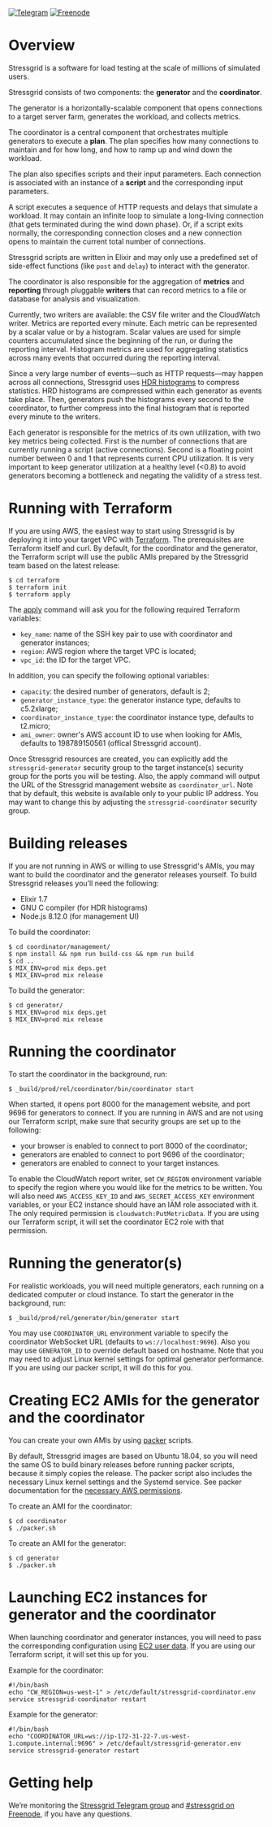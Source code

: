 [![Telegram](https://img.shields.io/badge/telegram-join%20group-0088CC.svg)](https://t.me/joinchat/Lx57txRJiNi1ciJuxKFFgg)
[![Freenode](https://img.shields.io/badge/freenode-join%20%23stressgrid-brightgreen.svg)](irc:freenode.net/channel/stressgrid)

# Overview

Stressgrid is a software for load testing at the scale of millions of simulated users.

Stressgrid consists of two components: the **generator** and the **coordinator**.

The generator is a horizontally-scalable component that opens connections to a target server farm, generates the workload, and collects metrics.

The coordinator is a central component that orchestrates multiple generators to execute a **plan**. The plan specifies how many connections to maintain and for how long, and how to ramp up and wind down the workload. 

The plan also specifies scripts and their input parameters. Each connection is associated with an instance of a **script** and the corresponding input parameters.

A script executes a sequence of HTTP requests and delays that simulate a workload. It may contain an infinite loop to simulate a long-living connection (that gets terminated during the wind down phase). Or, if a script exits normally, the corresponding connection closes and a new connection opens to maintain the current total number of connections.

Stressgrid scripts are written in Elixir and may only use a predefined set of side-effect functions (like `post` and `delay`) to interact with the generator.

The coordinator is also responsible for the aggregation of **metrics** and **reporting** through pluggable **writers** that can record metrics to a file or database for analysis and visualization.

Currently, two writers are available: the CSV file writer and the CloudWatch writer. Metrics are reported every minute. Each metric can be represented by a scalar value or by a histogram. Scalar values are used for simple counters accumulated since the beginning of the run, or during the reporting interval. Histogram metrics are used for aggregating statistics across many events that occurred during the reporting interval.

Since a very large number of events—such as HTTP requests—may happen across all connections, Stressgrid uses [HDR histograms](http://hdrhistogram.org) to compress statistics. HRD histograms are compressed within each generator as events take place. Then, generators push the histograms every second to the coordinator, to further compress into the final histogram that is reported every minute to the writers.

Each generator is responsible for the metrics of its own utilization, with two key metrics being collected. First is the number of connections that are currently running a script (active connections). Second is a floating point number between 0 and 1 that represents current CPU utilization. It is very important to keep generator utilization at a healthy level (<0.8) to avoid generators becoming a bottleneck and negating the validity of a stress test.

# Running with Terraform

If you are using AWS, the easiest way to start using Stressgrid is by deploying it into your target VPC with [Terraform](https://www.terraform.io/). The prerequisites are Terraform itself and curl. By default, for the coordinator and the generator, the Terraform script will use the public AMIs prepared by the Stressgrid team based on the latest release:

    $ cd terraform
    $ terraform init
    $ terraform apply

The [apply](https://www.terraform.io/docs/commands/apply.html) command will ask you for the following required Terraform variables:

- `key_name`: name of the SSH key pair to use with coordinator and generator instances;
- `region`: AWS region where the target VPC is located;
- `vpc_id`: the ID for the target VPC.

In addition, you can specify the following optional variables:

- `capacity`: the desired number of generators, default is 2;
- `generator_instance_type`: the generator instance type, defaults to c5.2xlarge;
- `coordinator_instance_type`: the coordinator instance type, defaults to t2.micro;
- `ami_owner`: owner's AWS account ID to use when looking for AMIs, defaults to 198789150561 (offical Stressgrid account).

Once Stressgrid resources are created, you can explicitly add the `stressgrid-generator` security group to the target instance(s) security group for the ports you will be testing. Also, the apply command will output the URL of the Stressgrid management website as `coordinator_url`. Note that by default, this website is available only to your public IP address. You may want to change this by adjusting the `stressgrid-coordinator` security group.

# Building releases

If you are not running in AWS or willing to use Stressgrid's AMIs, you may want to build the coordinator and the generator releases yourself. To build Stressgrid releases you’ll need the following:

- Elixir 1.7
- GNU C compiler (for HDR histograms)
- Node.js 8.12.0 (for management UI)

To build the coordinator:

    $ cd coordinator/management/
    $ npm install && npm run build-css && npm run build
    $ cd ..
    $ MIX_ENV=prod mix deps.get
    $ MIX_ENV=prod mix release

To build the generator:

    $ cd generator/
    $ MIX_ENV=prod mix deps.get
    $ MIX_ENV=prod mix release


# Running the coordinator

To start the coordinator in the background, run:

    $ _build/prod/rel/coordinator/bin/coordinator start

When started, it opens port 8000 for the management website, and port 9696 for generators to connect. If you are running in AWS and are not using our Terraform script, make sure that security groups are set up to the following:

- your browser is enabled to connect to port 8000 of the coordinator;
- generators are enabled to connect to port 9696 of the coordinator;
- generators are enabled to connect to your target instances.

To enable the CloudWatch report writer, set `CW_REGION` environment variable to specify the region where you would like for the metrics to be written. You will also need `AWS_ACCESS_KEY_ID` and `AWS_SECRET_ACCESS_KEY` environment variables, or your EC2 instance should have an IAM role associated with it. The only required permission is `cloudwatch:PutMetricData`. If you are using our Terraform script, it will set the coordinator EC2 role with that permission.

# Running the generator(s)

For realistic workloads, you will need multiple generators, each running on a dedicated computer or cloud instance. To start the generator in the background, run:

    $ _build/prod/rel/generator/bin/generator start

You may use `COORDINATOR_URL` environment variable to specify the coordinator WebSocket URL (defaults to `ws://localhost:9696`). Also you may use `GENERATOR_ID` to override default based on hostname. Note that you may need to adjust Linux kernel settings for optimal generator performance. If you are using our packer script, it will do this for you.

# Creating EC2 AMIs for the generator and the coordinator

You can create your own AMIs by using [packer](https://www.packer.io/) scripts.

By default, Stressgrid images are based on Ubuntu 18.04, so you will need the same OS to build binary releases before running packer scripts, because it simply copies the release. The packer script also includes the necessary Linux kernel settings and the Systemd service. See packer documentation for the [necessary AWS permissions](https://www.packer.io/docs/builders/amazon.html#iam-task-or-instance-role).

To create an AMI for the coordinator:

    $ cd coordinator
    $ ./packer.sh

To create an AMI for the generator:

    $ cd generator
    $ ./packer.sh

# Launching EC2 instances for generator and the coordinator

When launching coordinator and generator instances, you will need to pass the corresponding configuration using [EC2 user data](https://docs.aws.amazon.com/AWSEC2/latest/UserGuide/user-data.html). If you are using our Terraform script, it will set this up for you. 

Example for the coordinator:

    #!/bin/bash
    echo "CW_REGION=us-west-1" > /etc/default/stressgrid-coordinator.env
    service stressgrid-coordinator restart

Example for the generator:

    #!/bin/bash
    echo "COORDINATOR_URL=ws://ip-172-31-22-7.us-west-1.compute.internal:9696" > /etc/default/stressgrid-generator.env
    service stressgrid-generator restart
    
# Getting help
We’re monitoring the [Stressgrid Telegram group](https://t.me/joinchat/Lx57txRJiNi1ciJuxKFFgg) and [#stressgrid on Freenode](irc:freenode.net/channel/stressgrid), if you have any questions.